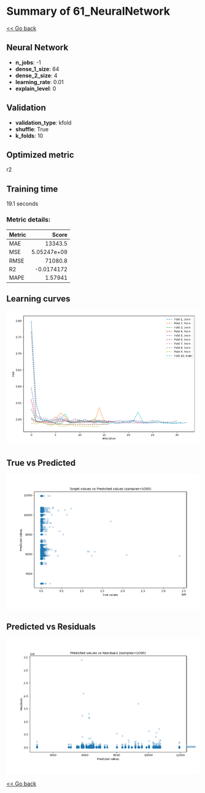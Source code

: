 # Summary of 61_NeuralNetwork

[<< Go back](../README.md)


## Neural Network
- **n_jobs**: -1
- **dense_1_size**: 64
- **dense_2_size**: 4
- **learning_rate**: 0.01
- **explain_level**: 0

## Validation
 - **validation_type**: kfold
 - **shuffle**: True
 - **k_folds**: 10

## Optimized metric
r2

## Training time

19.1 seconds

### Metric details:
| Metric   |           Score |
|:---------|----------------:|
| MAE      | 13343.5         |
| MSE      |     5.05247e+09 |
| RMSE     | 71080.8         |
| R2       |    -0.0174172   |
| MAPE     |     1.57941     |



## Learning curves
![Learning curves](learning_curves.png)
## True vs Predicted

![True vs Predicted](true_vs_predicted.png)


## Predicted vs Residuals

![Predicted vs Residuals](predicted_vs_residuals.png)



[<< Go back](../README.md)
